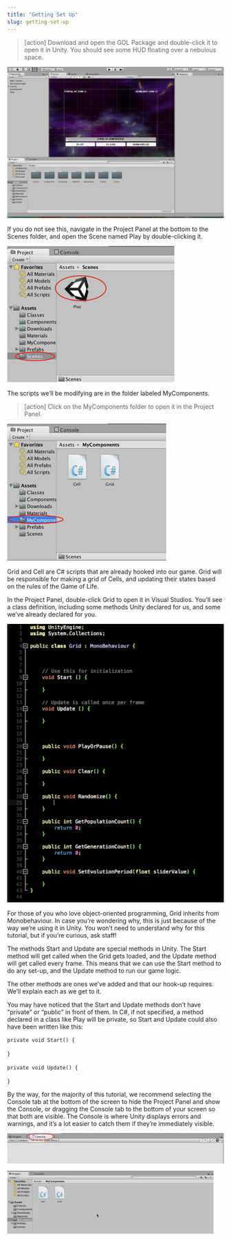 ```yaml
---
title: "Getting Set Up"
slug: getting-set-up
---
```


>[action]
>Download and open the GOL Package and double-click it to open it in Unity. You should see some HUD floating over a nebulous space.

![](../media/image50.png)

If you do not see this, navigate in the Project Panel at the bottom to the Scenes folder, and open the Scene named Play by double-clicking it.

![](../media/image20.png)

The scripts we’ll be modifying are in the folder labeled MyComponents.

>[action]
>Click on the MyComponents folder to open it in the Project Panel.

![](../media/image36.png)

Grid and Cell are C\# scripts that are already hooked into our game. Grid will be responsible for making a grid of Cells, and updating their states based on the rules of the Game of Life.

In the Project Panel, double-click Grid to open it in Visual Studios. You’ll see a class definition, including some methods Unity declared for us, and some we’ve already declared for you.

![](../media/image30.png)

For those of you who love object-oriented programming, Grid inherits from Monobehaviour. In case you’re wondering why, this is just because of the way we’re using it in Unity. You won’t need to understand why for this tutorial, but if you’re curious, ask staff!

The methods Start and Update are special methods in Unity. The Start method will get called when the Grid gets loaded, and the Update method will get called every frame. This means that we can use the Start method to do any set-up, and the Update method to run our game logic.

The other methods are ones we’ve added and that our hook-up requires. We’ll explain each as we get to it.

You may have noticed that the Start and Update methods
don’t have “private” or “public” in front of them. In C\#, if not
specified, a method declared in a class like Play will be private, so
Start and Update could also have been written like this:

```
private void Start() {

}

private void Update() {

}
```

By the way, for the majority of this tutorial, we recommend selecting the Console tab at the bottom of the screen to hide the Project Panel and show the Console, or dragging the Console tab to the bottom of your screen so that both are visible. The Console is where Unity displays errors and warnings, and it’s a lot easier to catch them if they’re
immediately visible.

![](../media/image37.png)

![](../media/image51.gif)
